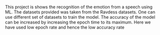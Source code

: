 This project is shows the recognition of the emotion from a speech using ML. The datasets provided was taken from the Ravdess datasets. One can use different set of datasets to train the model. The accuracy of the model can be increased by increasing the epoch time to its maximum. Here we have used low epoch rate and hence the low accuracy rate
